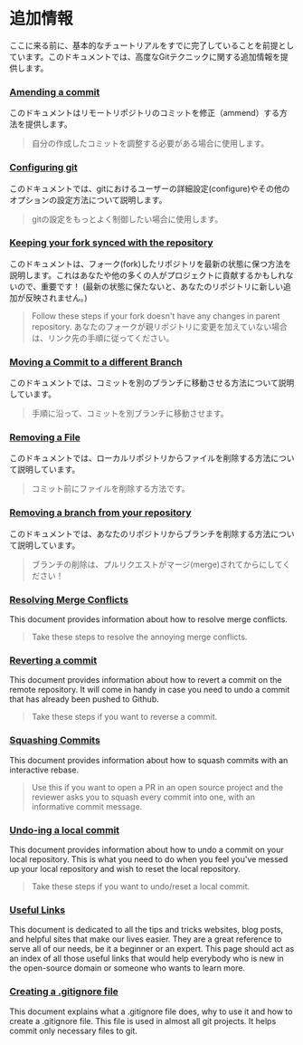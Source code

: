 # 追加情報

ここに来る前に、基本的なチュートリアルをすでに完了していることを前提としています。このドキュメントでは、高度なGitテクニックに関する追加情報を提供します。

### [Amending a commit](amending-a-commit.md)
このドキュメントはリモートリポジトリのコミットを修正（ammend）する方法を提供します。
> 自分の作成したコミットを調整する必要がある場合に使用します。

### [Configuring git](configuring-git.md)
このドキュメントでは、gitにおけるユーザーの詳細設定(configure)やその他のオプションの設定方法について説明します。
> gitの設定をもっとよく制御したい場合に使用します。

### [Keeping your fork synced with the repository](keeping-your-fork-synced-with-this-repository.md)
このドキュメントは、フォーク(fork)したリポジトリを最新の状態に保つ方法を説明します。これはあなたや他の多くの人がプロジェクトに貢献するかもしれないので、重要です！
(最新の状態に保たないと、あなたのリポジトリに新しい追加が反映されません。)
> Follow these steps if your fork doesn't have any changes in parent repository.
> あなたのフォークが親リポジトリに変更を加えていない場合は、リンク先の手順に従ってください。

### [Moving a Commit to a different Branch](moving-a-commit-to-a-different-branch.md)
このドキュメントでは、コミットを別のブランチに移動させる方法について説明しています。
> 手順に沿って、コミットを別ブランチに移動させます。

### [Removing a File](removing-a-file.md)
このドキュメントでは、ローカルリポジトリからファイルを削除する方法について説明しています。
> コミット前にファイルを削除する方法です。

### [Removing a branch from your repository](removing-branch-from-your-repository.md)
このドキュメントでは、あなたのリポジトリからブランチを削除する方法について説明しています。
> ブランチの削除は、プルリクエストがマージ(merge)されてからにしてください！

### [Resolving Merge Conflicts](resolving-merge-conflicts.md)
This document provides information about how to resolve merge conflicts.
> Take these steps to resolve the annoying merge conflicts.

### [Reverting a commit](reverting-a-commit.md)
This document provides information about how to revert a commit on the remote repository. It will come in handy in case you need to undo a commit that has already been pushed to Github.
> Take these steps if you want to reverse a commit.

### [Squashing Commits](squashing-commits.md)
This document provides information about how to squash commits with an interactive rebase.
> Use this if you want to open a PR in an open source project and the reviewer asks you to squash every commit into one, with an informative commit message.

### [Undo-ing a local commit](undoing-a-commit.md)
This document provides information about how to undo a commit on your local repository. This is what you need to do when you feel you've messed up your local repository and wish to reset the local repository.
> Take these steps if you want to undo/reset a local commit.

### [Useful Links](Useful-links-for-further-learning.md)
This document is dedicated to all the tips and tricks websites, blog posts, and helpful sites that make our lives easier. They are a great reference to serve all of our needs, be it a beginner or an expert. This page should act as an index of all those useful links that would help everybody who is new in the open-source domain or someone who wants to learn more.

### [Creating a .gitignore file](creating-a-gitignore-file.md)
This document explains what a .gitignore file does, why to use it and how to create a .gitignore file. This file is used in almost all git projects. It helps commit only necessary files to git.
